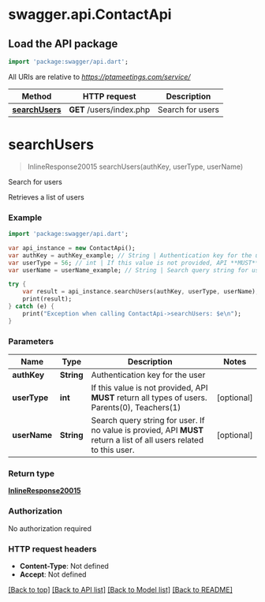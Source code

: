 # swagger.api.ContactApi

## Load the API package
```dart
import 'package:swagger/api.dart';
```

All URIs are relative to *https://ptameetings.com/service/*

Method | HTTP request | Description
------------- | ------------- | -------------
[**searchUsers**](ContactApi.md#searchUsers) | **GET** /users/index.php | Search for users


# **searchUsers**
> InlineResponse20015 searchUsers(authKey, userType, userName)

Search for users

Retrieves a list of users

### Example 
```dart
import 'package:swagger/api.dart';

var api_instance = new ContactApi();
var authKey = authKey_example; // String | Authentication key for the user
var userType = 56; // int | If this value is not provided, API **MUST** return all types of users.   Parents(0), Teachers(1)
var userName = userName_example; // String | Search query string for user. If no value is provied, API **MUST** return a list of all users related to this user.

try { 
    var result = api_instance.searchUsers(authKey, userType, userName);
    print(result);
} catch (e) {
    print("Exception when calling ContactApi->searchUsers: $e\n");
}
```

### Parameters

Name | Type | Description  | Notes
------------- | ------------- | ------------- | -------------
 **authKey** | **String**| Authentication key for the user | 
 **userType** | **int**| If this value is not provided, API **MUST** return all types of users.   Parents(0), Teachers(1) | [optional] 
 **userName** | **String**| Search query string for user. If no value is provied, API **MUST** return a list of all users related to this user. | [optional] 

### Return type

[**InlineResponse20015**](InlineResponse20015.md)

### Authorization

No authorization required

### HTTP request headers

 - **Content-Type**: Not defined
 - **Accept**: Not defined

[[Back to top]](#) [[Back to API list]](../README.md#documentation-for-api-endpoints) [[Back to Model list]](../README.md#documentation-for-models) [[Back to README]](../README.md)

